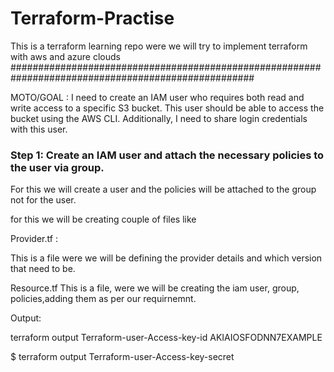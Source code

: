 # Terraform-Practise
This is a terraform learning repo were we will try to implement terraform with aws and azure clouds
####################################################################################################

MOTO/GOAL : I need to create an IAM user who requires both read and write access to a specific S3 bucket. This user should be able to access the bucket using the AWS CLI. Additionally, I need to share login credentials with this user.

### Step 1: Create an IAM user and attach the necessary policies to the user via group.
For this we will create a user and the policies will be attached to the group not for the user.

for this we will be creating couple of files like 

Provider.tf :

This is a file were we will be defining the provider details and which version that need to be.

Resource.tf
This is a file, were we will be creating the iam user, group, policies,adding them as per our requirnemnt.

Output:

terraform output Terraform-user-Access-key-id
AKIAIOSFODNN7EXAMPLE

$ terraform output Terraform-user-Access-key-secret
<secret key will be displayed here>